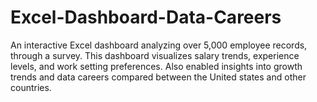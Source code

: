 # Excel-Dashboard-Data-Careers
An interactive Excel dashboard analyzing over 5,000 employee records, through a survey. This dashboard visualizes salary trends, experience levels, and work setting preferences. Also enabled insights into growth trends and data careers compared between the United states and other countries.
